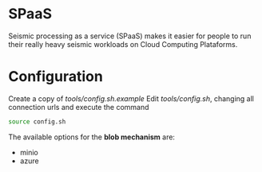 # SPaaS

Seismic processing as a service (SPaaS) makes it easier for people to run their really heavy seismic workloads on Cloud Computing Plataforms.

# Configuration

Create a copy of *tools/config.sh.example* 
Edit *tools/config.sh*, changing all connection urls and execute the command

```sh
source config.sh
```

The available options for the **blob mechanism** are:

* minio
* azure